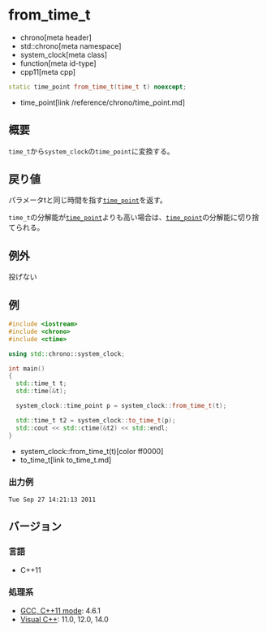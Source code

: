 # from_time_t
* chrono[meta header]
* std::chrono[meta namespace]
* system_clock[meta class]
* function[meta id-type]
* cpp11[meta cpp]

```cpp
static time_point from_time_t(time_t t) noexcept;
```
* time_point[link /reference/chrono/time_point.md]

## 概要
`time_t`から`system_clock`の`time_point`に変換する。


## 戻り値
パラメータtと同じ時間を指す[`time_point`](/reference/chrono/time_point.md)を返す。

`time_t`の分解能が[`time_point`](/reference/chrono/time_point.md)よりも高い場合は、[`time_point`](/reference/chrono/time_point.md)の分解能に切り捨てられる。


## 例外
投げない


## 例
```cpp example
#include <iostream>
#include <chrono>
#include <ctime>

using std::chrono::system_clock;

int main()
{
  std::time_t t;
  std::time(&t);

  system_clock::time_point p = system_clock::from_time_t(t);

  std::time_t t2 = system_clock::to_time_t(p);
  std::cout << std::ctime(&t2) << std::endl;
}
```
* system_clock::from_time_t(t)[color ff0000]
* to_time_t[link to_time_t.md]

### 出力例
```
Tue Sep 27 14:21:13 2011
```

## バージョン
### 言語
- C++11

### 処理系
- [GCC, C++11 mode](/implementation.md#gcc): 4.6.1
- [Visual C++](/implementation.md#visual_cpp): 11.0, 12.0, 14.0
